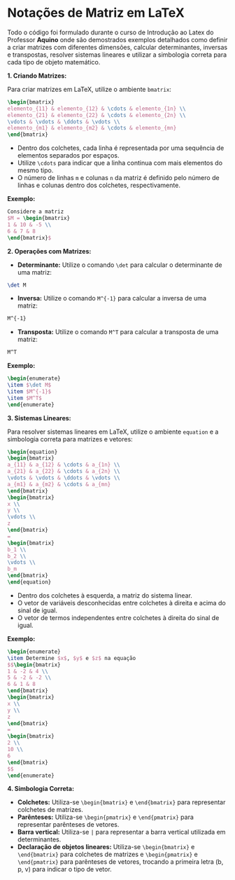 # Notações de Matriz em LaTeX

Todo o código foi formulado durante o curso de Introdução ao Latex do Professor **Aquino** onde são demostrados exemplos detalhados como definir a criar matrizes com diferentes dimensões, calcular determinantes, inversas e transpostas, resolver sistemas lineares e utilizar a simbologia correta para cada tipo de objeto matemático.

**1. Criando Matrizes:**

Para criar matrizes em LaTeX, utilize o ambiente `bmatrix`:

```latex
\begin{bmatrix}
elemento_{11} & elemento_{12} & \cdots & elemento_{1n} \\
elemento_{21} & elemento_{22} & \cdots & elemento_{2n} \\
\vdots & \vdots & \ddots & \vdots \\
elemento_{m1} & elemento_{m2} & \cdots & elemento_{mn}
\end{bmatrix}
```

* Dentro dos colchetes, cada linha é representada por uma sequência de elementos separados por espaços.
* Utilize `\cdots` para indicar que a linha continua com mais elementos do mesmo tipo.
* O número de linhas `m` e colunas `n` da matriz é definido pelo número de linhas e colunas dentro dos colchetes, respectivamente.

**Exemplo:**

```latex
Considere a matriz
$M = \begin{bmatrix}
1 & 10 & -5 \\
6 & 7 & 8
\end{bmatrix}$
```

**2. Operações com Matrizes:**

* **Determinante:** Utilize o comando `\det` para calcular o determinante de uma matriz:

```latex
\det M
```

* **Inversa:** Utilize o comando `M^{-1}` para calcular a inversa de uma matriz:

```latex
M^{-1}
```

* **Transposta:** Utilize o comando `M^T` para calcular a transposta de uma matriz:

```latex
M^T
```

**Exemplo:**

```latex
\begin{enumerate}
\item $\det M$
\item $M^{-1}$
\item $M^T$
\end{enumerate}
```

**3. Sistemas Lineares:**

Para resolver sistemas lineares em LaTeX, utilize o ambiente `equation` e a simbologia correta para matrizes e vetores:

```latex
\begin{equation}
\begin{bmatrix}
a_{11} & a_{12} & \cdots & a_{1n} \\
a_{21} & a_{22} & \cdots & a_{2n} \\
\vdots & \vdots & \ddots & \vdots \\
a_{m1} & a_{m2} & \cdots & a_{mn}
\end{bmatrix}
\begin{bmatrix}
x \\
y \\
\vdots \\
z
\end{bmatrix}
=
\begin{bmatrix}
b_1 \\
b_2 \\
\vdots \\
b_m
\end{bmatrix}
\end{equation}
```

* Dentro dos colchetes à esquerda, a matriz do sistema linear.
* O vetor de variáveis desconhecidas entre colchetes à direita e acima do sinal de igual.
* O vetor de termos independentes entre colchetes à direita do sinal de igual.

**Exemplo:**

```latex
\begin{enumerate}
\item Determine $x$, $y$ e $z$ na equação
$$\begin{bmatrix}
1 & -2 & 4 \\
5 & -2 & -2 \\
6 & 1 & 8 
\end{bmatrix}
\begin{bmatrix}
x \\
y \\
z
\end{bmatrix}
=
\begin{bmatrix}
2 \\
10 \\
6
\end{bmatrix}
$$
\end{enumerate}
```

**4. Simbologia Correta:**

* **Colchetes:** Utiliza-se `\begin{bmatrix}` e `\end{bmatrix}` para representar colchetes de matrizes.
* **Parênteses:** Utiliza-se `\begin{pmatrix}` e `\end{pmatrix}` para representar parênteses de vetores.
* **Barra vertical:** Utiliza-se `|` para representar a barra vertical utilizada em determinantes.
* **Declaração de objetos lineares:** Utiliza-se `\begin{bmatrix}` e `\end{bmatrix}` para colchetes de matrizes e `\begin{pmatrix}` e `\end{pmatrix}` para parênteses de vetores, trocando a primeira letra (b, p, v) para indicar o tipo de vetor.
